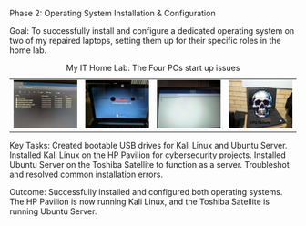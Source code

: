 Phase 2: Operating System Installation & Configuration

Goal: To successfully install and configure a dedicated operating system on two of my repaired laptops, setting them up for their specific roles in the home lab.
<table>
    <caption>My IT Home Lab: The Four PCs start up issues</caption>
  <tr>
    <td>
      <img src="images/vt.jfif" width="100%" alt="Alt text for image 1">
    </td>
    <td>
      <img src="images/p1.7.jfif" width="100%" alt="Alt text for image 2">
    </td>
    <td>
      <img src="images/p1.9.jfif" width="100%" alt="Alt text for image 3">
    </td>
    <td>
      <img src="images/dead.jfif" width="100%" alt="Alt text for image 4">
    </td>
  </tr>
</table>
Key Tasks: Created bootable USB drives for Kali Linux and Ubuntu Server. Installed Kali Linux on the HP Pavilion for cybersecurity projects. Installed Ubuntu Server on the Toshiba Satellite to function as a server. Troubleshot and resolved common installation errors.

Outcome: Successfully installed and configured both operating systems. The HP Pavilion is now running Kali Linux, and the Toshiba Satellite is running Ubuntu Server.
